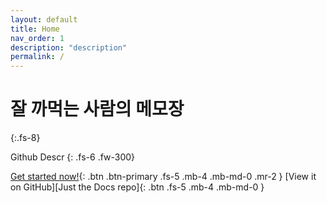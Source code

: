 ```yaml
---
layout: default
title: Home
nav_order: 1
description: "description"
permalink: /
---
```


# 잘 까먹는 사람의 메모장
{:.fs-8}

Github Descr
{: .fs-6 .fw-300}


[Get started now!](#getting-started){: .btn .btn-primary .fs-5 .mb-4 .mb-md-0 .mr-2 }
[View it on GitHub][Just the Docs repo]{: .btn .fs-5 .mb-4 .mb-md-0 }
